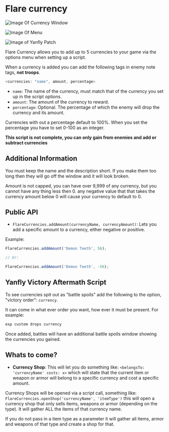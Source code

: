 # Flare currency

![Image Of Currency Window](http://i.imgur.com/WbcjKhl.png)

![Image Of Menu](http://i.imgur.com/0J3Yh99.png)

![Image of Yanfly Patch](http://i.imgur.com/5U5AenW.png)

Flare Currency allows you to add up to 5 currencies to your game via the options menu when setting up a script.

When a currency is added you can add the following tags in enemy note tags, **not troops**.

```javascript
<currencies: "name", amount, percentage>
```

- `name`: The name of the currency, must match that of the currency you set up in the script options.
- `amount`: The amount of the currency to reward.
- `percentage`: Optional. The percentage of which the enemy will drop the currency and its amount.

Currencies with out a percentage default to 100%. When you set the percentage you have to set 0-100 as an integer.

**This script is not complete, you can only gain from enemies and add or subtract currencies**

## Additional Information

You must keep the name and the description short. If you make them too long then they will go off the window and it will
look broken.

Amount is not capped, you can have over 9,999 of any currency, but you cannot have any thing less then 0. any negative value that
that takes the currency amount below 0 will cause your currency to default to 0.

## Public API

- `FlareCurrencies.addAmount(currencyName, currencyAmount)`: Lets you add a specific amount to a currency, either negative
   or positive.

Example:

```javascript
FlareCurrencies.addAmount('Demon Teeth', 56);

// Or:

FlareCurrencies.addAmount('Demon Teeth', -56);
```

## Yanfly Victory Aftermath Script

To see currencies spit out as "battle spoils" add the following to the option, "victory order": `currency`.

It can come in what ever order you want, how ever it must be present. For example:

```javascript
exp custom drops currency
```

Once added, battles will have an additional battle spoils window showing the currencies you gained.

## Whats to come?

- **Currency Shop**: This will let you do something like: `<belongsTo: 'currencyName' costs: x>` which will state that the current
item or weapon or armor will belong to a specific currency and cost a specific amount.

Currency Shops will be opened via a script call, something like: `FlareCurrencies.openShop('currencyName', 'itemType')` this will open a currency
shop that only sells items, weapons or armor (depending on the type). It will gather ALL the items of that currency name.

If you do not pass in a item type as a parameter it will gather all items, armor and weapons of that type  and create a shop for that.
